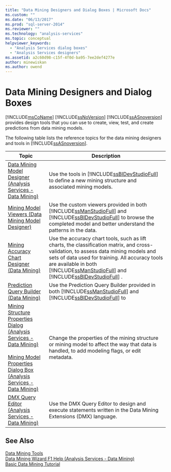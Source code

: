 ```yaml
---
title: "Data Mining Designers and Dialog Boxes | Microsoft Docs"
ms.custom: ""
ms.date: "06/13/2017"
ms.prod: "sql-server-2014"
ms.reviewer: ""
ms.technology: "analysis-services"
ms.topic: conceptual
helpviewer_keywords: 
  - "Analysis Services dialog boxes"
  - "Analysis Services designers"
ms.assetid: a2c60d98-c15f-4f0d-ba95-7ee2def4277e
author: minewiskan
ms.author: owend
---
```

# Data Mining Designers and Dialog Boxes
  [!INCLUDE[msCoName](../includes/msconame-md.md)] [!INCLUDE[ssNoVersion](../includes/ssnoversion-md.md)] [!INCLUDE[ssASnoversion](../includes/ssasnoversion-md.md)] provides design tools that you can use to create, view, test, and create predictions from data mining models.  
  
 The following table lists the reference topics for the data mining designers and tools in [!INCLUDE[ssASnoversion](../includes/ssasnoversion-md.md)].  
  
|Topic|Description|  
|-----------|-----------------|  
|[Data Mining Model Designer &#40;Analysis Services - Data Mining&#41;](data-mining-model-designer-analysis-services-data-mining.md)|Use the tools in [!INCLUDE[ssBIDevStudioFull](../includes/ssbidevstudiofull-md.md)] to define a new mining structure and associated mining models.|  
|[Mining Model Viewers &#40;Data Mining Model Designer&#41;](mining-model-viewers-data-mining-model-designer.md)|Use the custom viewers provided in both [!INCLUDE[ssManStudioFull](../includes/ssmanstudiofull-md.md)] and [!INCLUDE[ssBIDevStudioFull](../includes/ssbidevstudiofull-md.md)] to browse the completed model and better understand the patterns in the data.|  
|[Mining Accuracy Chart Designer &#40;Data Mining&#41;](mining-accuracy-chart-designer-data-mining.md)|Use the accuracy chart tools, such as lift charts, the classification matrix, and cross-validation, to assess data mining models and sets of data used for training. All accuracy tools are available in both [!INCLUDE[ssManStudioFull](../includes/ssmanstudiofull-md.md)] and [!INCLUDE[ssBIDevStudioFull](../includes/ssbidevstudiofull-md.md)] .|  
|[Prediction Query Builder &#40;Data Mining&#41;](prediction-query-builder-data-mining.md)|Use the Prediction Query Builder provided in both [!INCLUDE[ssManStudioFull](../includes/ssmanstudiofull-md.md)] and [!INCLUDE[ssBIDevStudioFull](../includes/ssbidevstudiofull-md.md)] to|  
|[Mining Structure Properties Dialog &#40;Analysis Services - Data Mining&#41;](mining-structure-properties-dialog-analysis-services-data-mining.md)<br /><br /> [Mining Model Properties Dialog Box &#40;Analysis Services - Data Mining&#41;](mining-model-properties-dialog-box-analysis-services-data-mining.md)|Change the properties of the mining structure or mining model to affect the way that data is handled, to add modeling flags, or edit metadata.|  
|[DMX Query Editor &#40;Analysis Services - Data Mining&#41;](dmx-query-editor-analysis-services-data-mining.md)|Use the DMX Query Editor to design and execute statements written in the Data Mining Extensions (DMX) language.|  
  
## See Also  
 [Data Mining Tools](data-mining/data-mining-tools.md)   
 [Data Mining Wizard F1 Help &#40;Analysis Services - Data Mining&#41;](data-mining-wizard-f1-help-analysis-services-data-mining.md)   
 [Basic Data Mining Tutorial](../../2014/tutorials/basic-data-mining-tutorial.md)  
  
  
